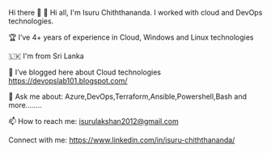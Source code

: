 Hi there 👋
🔭 Hi all, I'm Isuru Chiththananda. I worked with cloud and DevOps technologies.

🏆 I’ve 4+ years of experience in Cloud, Windows and Linux technologies

🇱🇰 I'm from Sri Lanka

📝 I’ve blogged here about Cloud technologies https://devopslab101.blogspot.com/

💬 Ask me about: Azure,DevOps,Terraform,Ansible,Powershell,Bash and more........

📫 How to reach me: isurulakshan2012@gmail.com

Connect with me:
https://www.linkedin.com/in/isuru-chiththananda/
<!---
isurulakshan/isurulakshan is a ✨ special ✨ repository because its `README.md` (this file) appears on your GitHub profile.
You can click the Preview link to take a look at your changes.
--->
